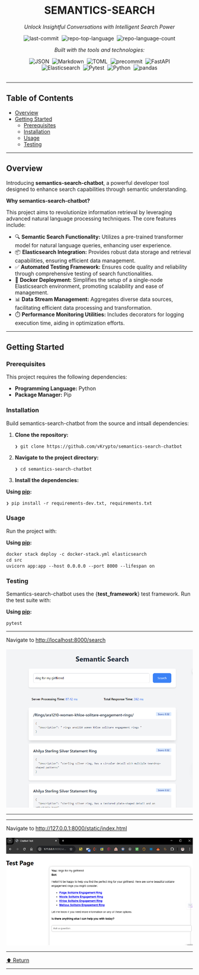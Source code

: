 <div id="top" class="">

<div align="center" class="text-center">
<h1>SEMANTICS-SEARCH</h1>
<p><em>Unlock Insightful Conversations with Intelligent Search Power</em></p>

<img alt="last-commit" src="https://img.shields.io/github/last-commit/vKrypto/semantics-search-chatbot?style=flat&amp;logo=git&amp;logoColor=white&amp;color=0080ff" class="inline-block mx-1" style="margin: 0px 2px;">
<img alt="repo-top-language" src="https://img.shields.io/github/languages/top/vKrypto/semantics-search-chatbot?style=flat&amp;color=0080ff" class="inline-block mx-1" style="margin: 0px 2px;">
<img alt="repo-language-count" src="https://img.shields.io/github/languages/count/vKrypto/semantics-search-chatbot?style=flat&amp;color=0080ff" class="inline-block mx-1" style="margin: 0px 2px;">
<p><em>Built with the tools and technologies:</em></p>
<img alt="JSON" src="https://img.shields.io/badge/JSON-000000.svg?style=flat&amp;logo=JSON&amp;logoColor=white" class="inline-block mx-1" style="margin: 0px 2px;">
<img alt="Markdown" src="https://img.shields.io/badge/Markdown-000000.svg?style=flat&amp;logo=Markdown&amp;logoColor=white" class="inline-block mx-1" style="margin: 0px 2px;">
<img alt="TOML" src="https://img.shields.io/badge/TOML-9C4121.svg?style=flat&amp;logo=TOML&amp;logoColor=white" class="inline-block mx-1" style="margin: 0px 2px;">
<img alt="precommit" src="https://img.shields.io/badge/precommit-FAB040.svg?style=flat&amp;logo=pre-commit&amp;logoColor=black" class="inline-block mx-1" style="margin: 0px 2px;">
<img alt="FastAPI" src="https://img.shields.io/badge/FastAPI-009688.svg?style=flat&amp;logo=FastAPI&amp;logoColor=white" class="inline-block mx-1" style="margin: 0px 2px;">
<br>
<img alt="Elasticsearch" src="https://img.shields.io/badge/Elasticsearch-005571.svg?style=flat&amp;logo=Elasticsearch&amp;logoColor=white" class="inline-block mx-1" style="margin: 0px 2px;">
<img alt="Pytest" src="https://img.shields.io/badge/Pytest-0A9EDC.svg?style=flat&amp;logo=Pytest&amp;logoColor=white" class="inline-block mx-1" style="margin: 0px 2px;">
<img alt="Python" src="https://img.shields.io/badge/Python-3776AB.svg?style=flat&amp;logo=Python&amp;logoColor=white" class="inline-block mx-1" style="margin: 0px 2px;">
<img alt="pandas" src="https://img.shields.io/badge/pandas-150458.svg?style=flat&amp;logo=pandas&amp;logoColor=white" class="inline-block mx-1" style="margin: 0px 2px;">
</div>
<br>
<hr>
<h2>Table of Contents</h2>
<ul class="list-disc pl-4 my-0">
<li class="my-0"><a href="#overview">Overview</a></li>
<li class="my-0"><a href="#getting-started">Getting Started</a>
<ul class="list-disc pl-4 my-0">
<li class="my-0"><a href="#prerequisites">Prerequisites</a></li>
<li class="my-0"><a href="#installation">Installation</a></li>
<li class="my-0"><a href="#usage">Usage</a></li>
<li class="my-0"><a href="#testing">Testing</a></li>
</ul>
</li>
</ul>
<hr>
<h2>Overview</h2>
<p>Introducing <strong>semantics-search-chatbot</strong>, a powerful developer tool designed to enhance search capabilities through semantic understanding.</p>
<p><strong>Why semantics-search-chatbot?</strong></p>
<p>This project aims to revolutionize information retrieval by leveraging advanced natural language processing techniques. The core features include:</p>
<ul class="list-disc pl-4 my-0">
<li class="my-0">🔍 <strong>Semantic Search Functionality:</strong> Utilizes a pre-trained transformer model for natural language queries, enhancing user experience.</li>
<li class="my-0">📦 <strong>Elasticsearch Integration:</strong> Provides robust data storage and retrieval capabilities, ensuring efficient data management.</li>
<li class="my-0">✅ <strong>Automated Testing Framework:</strong> Ensures code quality and reliability through comprehensive testing of search functionalities.</li>
<li class="my-0">🐳 <strong>Docker Deployment:</strong> Simplifies the setup of a single-node Elasticsearch environment, promoting scalability and ease of management.</li>
<li class="my-0">📊 <strong>Data Stream Management:</strong> Aggregates diverse data sources, facilitating efficient data processing and transformation.</li>
<li class="my-0">⏱️ <strong>Performance Monitoring Utilities:</strong> Includes decorators for logging execution time, aiding in optimization efforts.</li>
</ul>
<hr>
<h2>Getting Started</h2>
<h3>Prerequisites</h3>
<p>This project requires the following dependencies:</p>
<ul class="list-disc pl-4 my-0">
<li class="my-0"><strong>Programming Language:</strong> Python</li>
<li class="my-0"><strong>Package Manager:</strong> Pip</li>
</ul>
<h3>Installation</h3>
<p>Build semantics-search-chatbot from the source and intsall dependencies:</p>
<ol>
<li class="my-0">
<p><strong>Clone the repository:</strong></p>
<pre><code class="language-sh">❯ git clone https://github.com/vKrypto/semantics-search-chatbot
</code></pre>
</li>
<li class="my-0">
<p><strong>Navigate to the project directory:</strong></p>
<pre><code class="language-sh">❯ cd semantics-search-chatbot
</code></pre>
</li>
<li class="my-0">
<p><strong>Install the dependencies:</strong></p>
</li>
</ol>
<p><strong>Using <a href="https://pypi.org/project/pip/">pip</a>:</strong></p>
<pre><code class="language-sh">❯ pip install -r requirements-dev.txt, requirements.txt
</code></pre>
<h3>Usage</h3>
<p>Run the project with:</p>
<p><strong>Using <a href="https://pypi.org/project/pip/">pip</a>:</strong></p>
<pre><code class="language-sh">docker stack deploy -c docker-stack.yml elasticsearch
cd src
uvicorn app:app --host 0.0.0.0 --port 8000 --lifespan on
</code></pre>
<h3>Testing</h3>
<p>Semantics-search-chatbot uses the {<strong>test_framework</strong>} test framework. Run the test suite with:</p>
<p><strong>Using <a href="https://pypi.org/project/pip/">pip</a>:</strong></p>
<pre><code class="language-sh">pytest
</code></pre>

<hr>
Navigate to <a href="localhost:8000/search">http://localhost:8000/search</a>
<br/>
<br/>
<img src="./assets/semantics_search.png">
<hr/>

<hr>
Navigate to <a href="http://127.0.0.1:8000/static/index.html">http://127.0.0.1:8000/static/index.html</a>
<br/>
<br/>
<img src="./assets/chat.png">
<hr/>
<div align="left" class=""><a href="#top">⬆ Return</a></div>
<hr></div>

